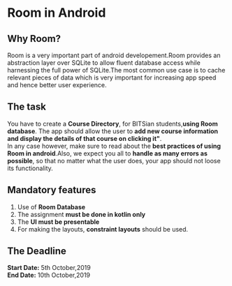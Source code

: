 # Room in Android

## Why Room?
Room is a very important part of android developement.Room provides an abstraction layer over SQLite to allow fluent database access while harnessing the full power of SQLite.The most common use case is to cache relevant pieces of data which is very important for increasing app speed and hence better user experience.

## The task
You have to create a **Course Directory**, for BITSian students,**using Room database**. 
The app should allow the user to **add new course information and display the details of that course on clicking it"**.  
In any case however, make sure to read about the **best practices of using Room in android**.Also, we expect you all to **handle as many errors as possible**, so that no matter what the user does, your app should not loose its functionality.

## Mandatory features
1. Use of **Room Database**
2. The assignment **must be done in kotlin only**
3. The **UI must be presentable** 
4. For making the layouts, **constraint layouts** should be used.

## The Deadline
**Start Date:** 5th October,2019  
**End Date:** 10th October,2019
